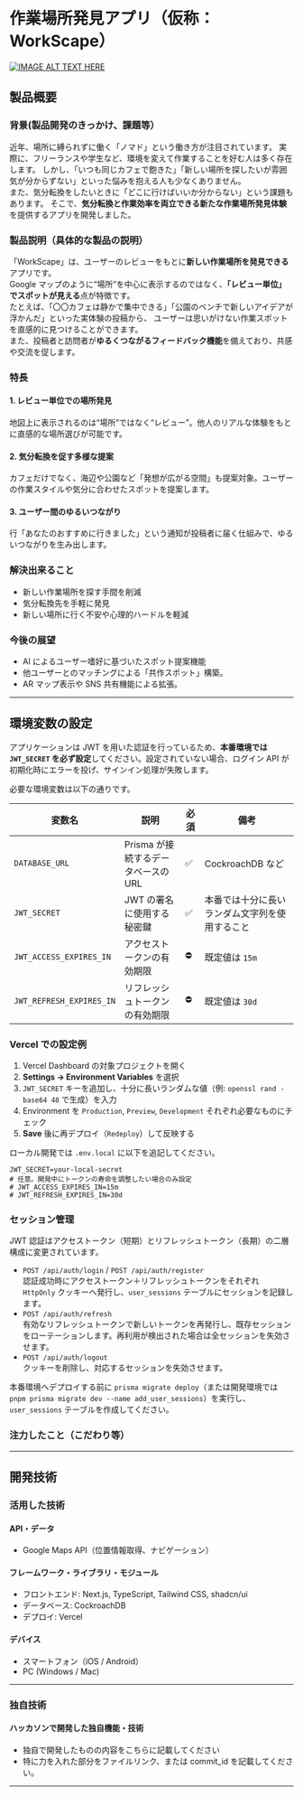 # 作業場所発見アプリ（仮称：WorkScape）

[![IMAGE ALT TEXT HERE](https://jphacks.com/wp-content/uploads/2025/05/JPHACKS2025_ogp.jpg)](https://www.youtube.com/watch?v=lA9EluZugD8)

## 製品概要

### 背景(製品開発のきっかけ、課題等）

近年、場所に縛られずに働く「ノマド」という働き方が注目されています。
実際に、フリーランスや学生など、環境を変えて作業することを好む人は多く存在します。
しかし、「いつも同じカフェで飽きた」「新しい場所を探したいが雰囲気が分からずない」といった悩みを抱える人も少なくありません。  
また、気分転換をしたいときに「どこに行けばいいか分からない」という課題もあります。
そこで、**気分転換と作業効率を両立できる新たな作業場所発見体験**を提供するアプリを開発しました。

### 製品説明（具体的な製品の説明）

「WorkScape」は、ユーザーのレビューをもとに**新しい作業場所を発見できる**アプリです。  
Google マップのように“場所”を中心に表示するのではなく、**「レビュー単位」でスポットが見える**点が特徴です。  
たとえば、「〇〇カフェは静かで集中できる」「公園のベンチで新しいアイデアが浮かんだ」といった実体験の投稿から、 ユーザーは思いがけない作業スポットを直感的に見つけることができます。  
また、投稿者と訪問者が**ゆるくつながるフィードバック機能**を備えており、共感や交流を促します。

### 特長

#### 1. レビュー単位での場所発見

地図上に表示されるのは“場所”ではなく“レビュー”。他人のリアルな体験をもとに直感的な場所選びが可能です。

#### 2. 気分転換を促す多様な提案

カフェだけでなく、海辺や公園など「発想が広がる空間」も提案対象。ユーザーの作業スタイルや気分に合わせたスポットを提案します。

#### 3. ユーザー間のゆるいつながり

行「あなたのおすすめに行きました」という通知が投稿者に届く仕組みで、ゆるいつながりを生み出します。

### 解決出来ること

- 新しい作業場所を探す手間を削減
- 気分転換先を手軽に発見
- 新しい場所に行く不安や心理的ハードルを軽減

### 今後の展望

- AI によるユーザー嗜好に基づいたスポット提案機能
- 他ユーザーとのマッチングによる「共作スポット」構築。
- AR マップ表示や SNS 共有機能による拡張。

---

## 環境変数の設定

アプリケーションは JWT を用いた認証を行っているため、**本番環境では `JWT_SECRET` を必ず設定**してください。設定されていない場合、ログイン API が初期化時にエラーを投げ、サインイン処理が失敗します。

必要な環境変数は以下の通りです。

| 変数名 | 説明 | 必須 | 備考 |
| --- | --- | --- | --- |
| `DATABASE_URL` | Prisma が接続するデータベースの URL | ✅ | CockroachDB など |
| `JWT_SECRET` | JWT の署名に使用する秘密鍵 | ✅ | 本番では十分に長いランダム文字列を使用すること |
| `JWT_ACCESS_EXPIRES_IN` | アクセストークンの有効期限 | ⛔️ | 既定値は `15m` |
| `JWT_REFRESH_EXPIRES_IN` | リフレッシュトークンの有効期限 | ⛔️ | 既定値は `30d` |

### Vercel での設定例

1. Vercel Dashboard の対象プロジェクトを開く  
2. **Settings → Environment Variables** を選択  
3. `JWT_SECRET` キーを追加し、十分に長いランダムな値（例: `openssl rand -base64 48` で生成）を入力  
4. Environment を `Production`, `Preview`, `Development` それぞれ必要なものにチェック  
5. **Save** 後に再デプロイ（`Redeploy`）して反映する

ローカル開発では `.env.local` に以下を追記してください。

```
JWT_SECRET=your-local-secret
# 任意。開発中にトークンの寿命を調整したい場合のみ設定
# JWT_ACCESS_EXPIRES_IN=15m
# JWT_REFRESH_EXPIRES_IN=30d
```

### セッション管理

JWT 認証はアクセストークン（短期）とリフレッシュトークン（長期）の二層構成に変更されています。

- `POST /api/auth/login` / `POST /api/auth/register`  
  認証成功時にアクセストークン＋リフレッシュトークンをそれぞれ `HttpOnly` クッキーへ発行し、`user_sessions` テーブルにセッションを記録します。
- `POST /api/auth/refresh`  
  有効なリフレッシュトークンで新しいトークンを再発行し、既存セッションをローテーションします。再利用が検出された場合は全セッションを失効させます。
- `POST /api/auth/logout`  
  クッキーを削除し、対応するセッションを失効させます。

本番環境へデプロイする前に `prisma migrate deploy`（または開発環境では `pnpm prisma migrate dev --name add_user_sessions`）を実行し、`user_sessions` テーブルを作成してください。

### 注力したこと（こだわり等）

<!-- - レビューを「体験の記録」として活かし、感情や雰囲気まで伝わるデザインにした。 -->
<!-- - 一人でも安心して利用できる、温かみのある UI 設計を重視。 -->

---

## 開発技術

### 活用した技術

#### API・データ

- Google Maps API（位置情報取得、ナビゲーション）
<!-- - OpenWeatherMap API（屋外スポット利用時の天候データ取得） -->

#### フレームワーク・ライブラリ・モジュール

- フロントエンド: Next.js, TypeScript, Tailwind CSS, shadcn/ui
- データベース: CockroachDB
- デプロイ: Vercel

#### デバイス

- スマートフォン（iOS / Android）
- PC (Windows / Mac)

---

### 独自技術

#### ハッカソンで開発した独自機能・技術

- 独自で開発したものの内容をこちらに記載してください
- 特に力を入れた部分をファイルリンク、または commit_id を記載してください。

---
